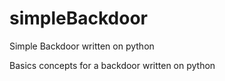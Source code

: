 # simpleBackdoor
Simple Backdoor written on python

Basics concepts for a backdoor written on python
